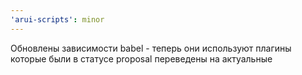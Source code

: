 ```yaml
---
'arui-scripts': minor
---
```


Обновлены зависимости babel - теперь они используют плагины которые были в статусе proposal переведены на актуальные
